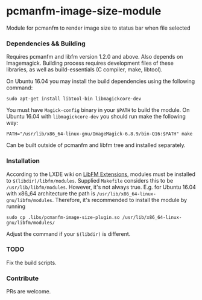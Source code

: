 pcmanfm-image-size-module
=========================

Module for pcmanfm to render image size to status bar when file selected

### Dependencies && Building

Requires pcmanfm and libfm version 1.2.0 and above. Also depends on Imagemagick. Building process requires development files of these libraries, as well as build-essentials (C compiler, make, libtool).

On Ubuntu 16.04 you may install the build dependencies using the following command:
```
sudo apt-get install libtool-bin libmagickcore-dev
```

You must have `Magick-config` binary in your `$PATH` to build the module. On Ubuntu 16.04 with `libmagickcore-dev` you should run make the following way:
```
PATH="/usr/lib/x86_64-linux-gnu/ImageMagick-6.8.9/bin-Q16:$PATH" make
```

Can be built outside of pcmanfm and libfm tree and installed separately.

### Installation

According to the LXDE wiki on [LibFM Extensions](http://wiki.lxde.org/en/Extension_modules_for_LibFM#Types_of_plugins_supported_by_LibFM), modules must be installed to `$(libdir)/libfm/modules`. Supplied `Makefile` considers this to be `/usr/lib/libfm/modules`. However, it's not always true. E.g. for Ubuntu 16.04 with x86_64 architecture the path is `/usr/lib/x86_64-linux-gnu/libfm/modules`. Therefore, it's recommended to install the module by running
```
sudo cp .libs/pcmanfm-image-size-plugin.so /usr/lib/x86_64-linux-gnu/libfm/modules/
```

Adjust the command if your `$(libdir)` is different.

### TODO

Fix the build scripts.

### Contribute

PRs are welcome.
